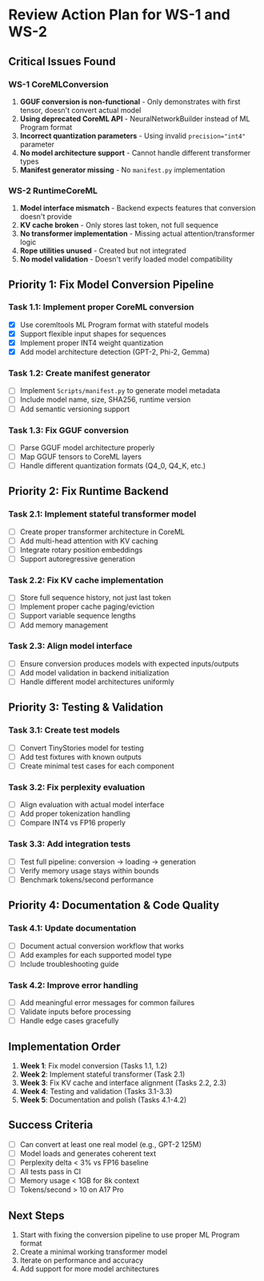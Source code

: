# Review Action Plan for WS-1 and WS-2

## Critical Issues Found

### WS-1 CoreMLConversion
1. **GGUF conversion is non-functional** - Only demonstrates with first tensor, doesn't convert actual model
2. **Using deprecated CoreML API** - NeuralNetworkBuilder instead of ML Program format
3. **Incorrect quantization parameters** - Using invalid `precision="int4"` parameter
4. **No model architecture support** - Cannot handle different transformer types
5. **Manifest generator missing** - No `manifest.py` implementation

### WS-2 RuntimeCoreML  
1. **Model interface mismatch** - Backend expects features that conversion doesn't provide
2. **KV cache broken** - Only stores last token, not full sequence
3. **No transformer implementation** - Missing actual attention/transformer logic
4. **Rope utilities unused** - Created but not integrated
5. **No model validation** - Doesn't verify loaded model compatibility

## Priority 1: Fix Model Conversion Pipeline

### Task 1.1: Implement proper CoreML conversion
- [x] Use coremltools ML Program format with stateful models
- [x] Support flexible input shapes for sequences
- [x] Implement proper INT4 weight quantization
- [x] Add model architecture detection (GPT-2, Phi-2, Gemma)

### Task 1.2: Create manifest generator
- [ ] Implement `Scripts/manifest.py` to generate model metadata
- [ ] Include model name, size, SHA256, runtime version
- [ ] Add semantic versioning support

### Task 1.3: Fix GGUF conversion
- [ ] Parse GGUF model architecture properly
- [ ] Map GGUF tensors to CoreML layers
- [ ] Handle different quantization formats (Q4_0, Q4_K, etc.)

## Priority 2: Fix Runtime Backend

### Task 2.1: Implement stateful transformer model
- [ ] Create proper transformer architecture in CoreML
- [ ] Add multi-head attention with KV caching
- [ ] Integrate rotary position embeddings
- [ ] Support autoregressive generation

### Task 2.2: Fix KV cache implementation
- [ ] Store full sequence history, not just last token
- [ ] Implement proper cache paging/eviction
- [ ] Support variable sequence lengths
- [ ] Add memory management

### Task 2.3: Align model interface
- [ ] Ensure conversion produces models with expected inputs/outputs
- [ ] Add model validation in backend initialization
- [ ] Handle different model architectures uniformly

## Priority 3: Testing & Validation

### Task 3.1: Create test models
- [ ] Convert TinyStories model for testing
- [ ] Add test fixtures with known outputs
- [ ] Create minimal test cases for each component

### Task 3.2: Fix perplexity evaluation
- [ ] Align evaluation with actual model interface
- [ ] Add proper tokenization handling
- [ ] Compare INT4 vs FP16 properly

### Task 3.3: Add integration tests
- [ ] Test full pipeline: conversion → loading → generation
- [ ] Verify memory usage stays within bounds
- [ ] Benchmark tokens/second performance

## Priority 4: Documentation & Code Quality

### Task 4.1: Update documentation
- [ ] Document actual conversion workflow that works
- [ ] Add examples for each supported model type
- [ ] Include troubleshooting guide

### Task 4.2: Improve error handling
- [ ] Add meaningful error messages for common failures
- [ ] Validate inputs before processing
- [ ] Handle edge cases gracefully

## Implementation Order

1. **Week 1**: Fix model conversion (Tasks 1.1, 1.2)
2. **Week 2**: Implement stateful transformer (Task 2.1)  
3. **Week 3**: Fix KV cache and interface alignment (Tasks 2.2, 2.3)
4. **Week 4**: Testing and validation (Tasks 3.1-3.3)
5. **Week 5**: Documentation and polish (Tasks 4.1-4.2)

## Success Criteria

- [ ] Can convert at least one real model (e.g., GPT-2 125M)
- [ ] Model loads and generates coherent text
- [ ] Perplexity delta < 3% vs FP16 baseline
- [ ] All tests pass in CI
- [ ] Memory usage < 1GB for 8k context
- [ ] Tokens/second > 10 on A17 Pro

## Next Steps

1. Start with fixing the conversion pipeline to use proper ML Program format
2. Create a minimal working transformer model
3. Iterate on performance and accuracy
4. Add support for more model architectures